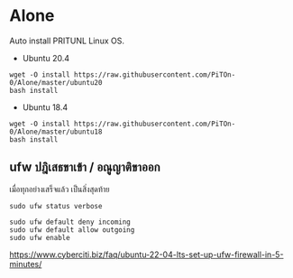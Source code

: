 # Alone
Auto install PRITUNL Linux OS.

* Ubuntu 20.4
```
wget -O install https://raw.githubusercontent.com/PiTOn-0/Alone/master/ubuntu20
bash install
```
* Ubuntu 18.4
```
wget -O install https://raw.githubusercontent.com/PiTOn-0/Alone/master/ubuntu18
bash install
```

## ufw ปฎิเสธขาเข้า / อณูญาติขาออก

เมื่อทุกอย่างเสร็จแล้ว เป็นสิ่งสุดท้าย

```
sudo ufw status verbose
```
```
sudo ufw default deny incoming
sudo ufw default allow outgoing
sudo ufw enable
```

https://www.cyberciti.biz/faq/ubuntu-22-04-lts-set-up-ufw-firewall-in-5-minutes/
